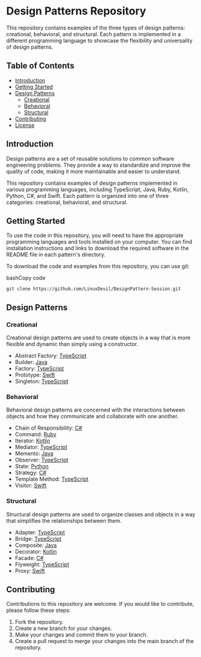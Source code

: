 
# Design Patterns Repository

This repository contains examples of the three types of design patterns: creational, behavioral, and structural. Each pattern is implemented in a different programming language to showcase the flexibility and universality of design patterns.

## Table of Contents

-   [Introduction](https://github.com/LinuxDevil/DesignPattern-Session#introduction)
-   [Getting Started](https://github.com/LinuxDevil/DesignPattern-Session#getting-started)
-   [Design Patterns](https://github.com/LinuxDevil/DesignPattern-Session#design-patterns)
    -   [Creational](https://github.com/LinuxDevil/DesignPattern-Session#creational)
    -   [Behavioral](https://github.com/LinuxDevil/DesignPattern-Session#behavioral)
    -   [Structural](https://github.com/LinuxDevil/DesignPattern-Session#structural)
-   [Contributing](https://github.com/LinuxDevil/DesignPattern-Session#contributing)
-   [License](https://github.com/LinuxDevil/DesignPattern-Session#license)

## Introduction

Design patterns are a set of reusable solutions to common software engineering problems. They provide a way to standardize and improve the quality of code, making it more maintainable and easier to understand.

This repository contains examples of design patterns implemented in various programming languages, including TypeScript, Java, Ruby, Kotlin, Python, C#, and Swift. Each pattern is organized into one of three categories: creational, behavioral, and structural.

## Getting Started

To use the code in this repository, you will need to have the appropriate programming languages and tools installed on your computer. You can find installation instructions and links to download the required software in the README file in each pattern's directory.

To download the code and examples from this repository, you can use git:

bashCopy code

`git clone https://github.com/LinuxDevil/DesignPattern-Session.git` 

## Design Patterns

### Creational

Creational design patterns are used to create objects in a way that is more flexible and dynamic than simply using a constructor.

-   Abstract Factory: [TypeScript](https://github.com/LinuxDevil/DesignPattern-Session/tree/main/creational/abstract-factory.ts)
-   Builder: [Java](https://github.com/LinuxDevil/DesignPattern-Session/tree/main/creational/builder.java)
-   Factory: [TypeScript](https://github.com/LinuxDevil/DesignPattern-Session/tree/main/creational/factory.ts)
-   Prototype: [Swift](https://github.com/LinuxDevil/DesignPattern-Session/tree/main/creational/prototype.swift)
-   Singleton: [TypeScript](https://github.com/LinuxDevil/DesignPattern-Session/tree/main/creational/singleton.ts)

### Behavioral

Behavioral design patterns are concerned with the interactions between objects and how they communicate and collaborate with one another.

-   Chain of Responsibility: [C#](https://github.com/LinuxDevil/DesignPattern-Session/tree/main/behavioral/chain-of-responsibility.cs)
-   Command: [Ruby](https://github.com/LinuxDevil/DesignPattern-Session/tree/main/behavioral/command.rb)
-   Iterator: [Kotlin](https://github.com/LinuxDevil/DesignPattern-Session/tree/main/behavioral/iterator.kt)
-   Mediator: [TypeScript](https://github.com/LinuxDevil/DesignPattern-Session/tree/main/behavioral/mediator.tsx)
-   Memento: [Java](https://github.com/LinuxDevil/DesignPattern-Session/tree/main/behavioral/memento.java)
-   Observer: [TypeScript](https://github.com/LinuxDevil/DesignPattern-Session/tree/main/behavioral/observer.ts)
-   State: [Python](https://github.com/LinuxDevil/DesignPattern-Session/tree/main/behavioral/state.py)
-   Strategy: [C#](https://github.com/LinuxDevil/DesignPattern-Session/tree/main/behavioral/strategy.cs)
-   Template Method: [TypeScript](https://github.com/LinuxDevil/DesignPattern-Session/tree/main/behavioral/template-method.ts)
-   Visitor: [Swift](https://github.com/LinuxDevil/DesignPattern-Session/tree/main/behavioral/visitor.swift)

### Structural

Structural design patterns are used to organize classes and objects in a way that simplifies the relationships between them.

-   Adapter: [TypeScript](https://github.com/LinuxDevil/DesignPattern-Session/tree/main/structural/adapter.ts)
-   Bridge: [TypeScript](https://github.com/LinuxDevil/DesignPattern-Session/tree/main/structural/bridge.ts)
-   Composite: [Java](https://github.com/LinuxDevil/DesignPattern-Session/tree/main/structural/composite.java)
-   Decorator: [Kotlin](https://github.com/LinuxDevil/DesignPattern-Session/tree/main/structural/decorator.kt)
-   Facade: [C#](https://github.com/LinuxDevil/DesignPattern-Session/tree/main/structural/facade.cs)
-   Flyweight: [TypeScript](https://github.com/LinuxDevil/DesignPattern-Session/tree/main/structural/flyweight.ts)
-   Proxy: [Swift](https://github.com/LinuxDevil/DesignPattern-Session/tree/main/structural/proxy.swift)


## Contributing

Contributions to this repository are welcome. If you would like to contribute, please follow these steps:

1.  Fork the repository.
2.  Create a new branch for your changes.
3.  Make your changes and commit them to your branch.
4.  Create a pull request to merge your changes into the main branch of the repository.
